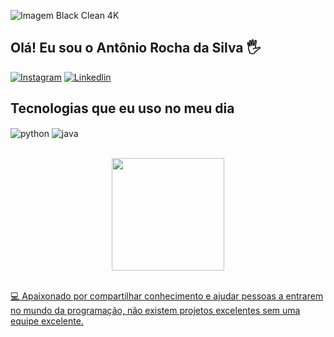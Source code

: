 ![Imagem Black Clean 4K](./wp10431873-black-clean-4k-wallpapers.jpg)

## Olá! Eu sou o Antônio Rocha da Silva 🖐️

[![Instagram](https://img.shields.io/badge/Instagram-E4405F?style=for-the-badge&logo=instagram&logoColor=white)](https://www.instagram.com/paozinho_6254/)
[![Linkedlin](https://img.shields.io/badge/LinkedIn-0077B5?style=for-the-badge&logo=linkedin&logoColor=white)](https://br.linkedin.com/in/ant%C3%B4nio-rocha-da-silva-a45a9b307)

## Tecnologias que eu uso no meu dia

<div style="display: inline_block">
  <img align="center" alt="python" src = "https://img.shields.io/badge/Python-14354C?style=for-the-badge&logo=python&logoColor=white" />
  <img align="center" alt="java" src = "https://img.shields.io/badge/Java-ED8B00?style=for-the-badge&logo=openjdk&logoColor=white" />


</div><br/>
</p>

<div align = "center">
  <a href="https://github.com/paozinho6254">
  <img loading="lazy" height="180em" src="https://github-readme-stats.vercel.app/api/top-langs/?username=paozinho6254&layout=compact&langs_count=7&theme=dracula"/>
</div>
<br>
    
💻 Apaixonado por compartilhar conhecimento e ajudar pessoas a entrarem no mundo da programação, não existem projetos excelentes sem uma equipe excelente.

